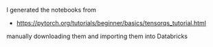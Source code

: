 I generated the notebooks from 
- https://pytorch.org/tutorials/beginner/basics/tensorqs_tutorial.html

manually downloading them and importing them into Databricks
